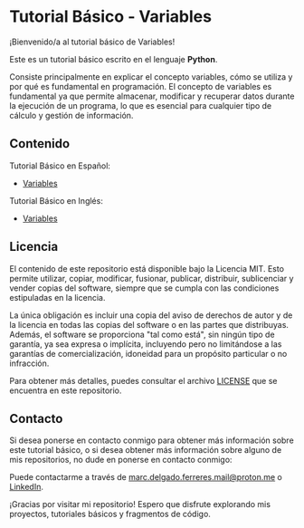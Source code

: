 # Tutorial Básico - Variables

¡Bienvenido/a al tutorial básico de Variables!

Este es un tutorial básico escrito en el lenguaje **Python**.

Consiste principalmente en explicar el concepto variables, cómo se utiliza y por qué es fundamental en programación.
El concepto de variables es fundamental ya que permite almacenar, modificar y recuperar datos durante la ejecución de un programa, lo que es esencial para cualquier tipo de cálculo y gestión de información.

## Contenido

Tutorial Básico en Español:
- [Variables](./02-variables-es.py)

Tutorial Básico en Inglés:
- [Variables](./02-variables-en.py)

## Licencia

El contenido de este repositorio está disponible bajo la Licencia MIT. Esto permite utilizar, copiar, modificar, fusionar, publicar, distribuir, sublicenciar y vender copias del software, siempre que se cumpla con las condiciones estipuladas en la licencia.

La única obligación es incluir una copia del aviso de derechos de autor y de la licencia en todas las copias del software o en las partes que distribuyas. Además, el software se proporciona "tal como está", sin ningún tipo de garantía, ya sea expresa o implícita, incluyendo pero no limitándose a las garantías de comercialización, idoneidad para un propósito particular o no infracción.

Para obtener más detalles, puedes consultar el archivo [LICENSE](./../LICENSE) que se encuentra en este repositorio.

## Contacto

Si desea ponerse en contacto conmigo para obtener más información sobre este tutorial básico, o si desea obtener más información sobre alguno de mis repositorios, no dude en ponerse en contacto conmigo:

Puede contactarme a través de [marc.delgado.ferreres.mail@proton.me](mailto:marc.delgado.ferreres.mail@proton.me) o [LinkedIn](https://www.linkedin.com/in/marc-delgado-ferreres).

¡Gracias por visitar mi repositorio! Espero que disfrute explorando mis proyectos, tutoriales básicos y fragmentos de código.